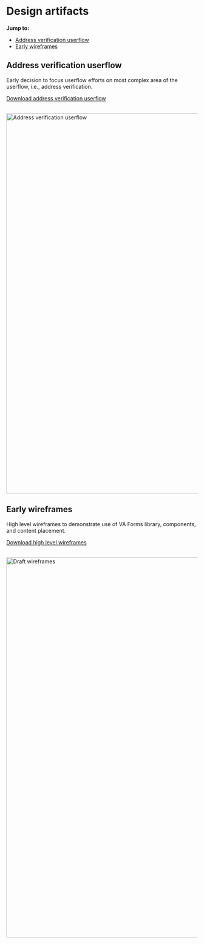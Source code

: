 # Design artifacts

**Jump to:**

- [Address verification userflow](#address-verification-userflow)
- [Early wireframes](#early-wireframes) 

## Address verification userflow 

Early decision to focus userflow efforts on most complex area of the userflow, i.e., address verification.

[Download address verification userflow](https://github.com/agilesix/vets-website/assets/101129355/c6939918-1c10-4e38-a90a-cb83202e8b5f)<br/><br/>

<img width="1000" alt="Address verification userflow" src="https://github.com/agilesix/vets-website/assets/101129355/c6939918-1c10-4e38-a90a-cb83202e8b5f">

## Early wireframes

High level wireframes to demonstrate use of VA Forms library, components, and content placement. 

[Download high level wireframes
](https://github.com/agilesix/vets-website/assets/101129355/cde459ad-4cf4-48d2-bbc6-06e8d3d31f8)<br/><br/>

<img width="1000" alt="Draft wireframes" src="https://github.com/agilesix/vets-website/assets/101129355/cde459ad-4cf4-48d2-bbc6-06e8d3d31f89">
